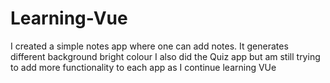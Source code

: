 # Learning-Vue
I created a simple notes app where one can add notes. It generates different background bright colour
I also did the Quiz app but am still trying to add more functionality to each app as I continue learning VUe
